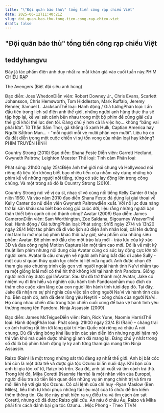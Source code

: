 ```yaml
---
title: "\"Đội quân báo thù\" tổng tiến công rạp chiếu Việt"
date: 2025-06-12T11:40:21Z
slug: doi-quan-bao-thu-tong-tien-cong-rap-chieu-viet
draft: false
---
```


## "Đội quân báo thù" tổng tiến công rạp chiếu Việt

## teddyhangvu

Đây là tác phẩm điện ảnh duy nhất ra mắt khán giả vào cuối tuần này.PHIM CHIẾU RẠP

The Avengers (Biệt đội siêu anh hùng)

Đạo diễn: Joss WhedonDiễn viên: Robert Downey Jr., Chris Evans, Scarlett Johansson, Chris Hemsworth, Tom Hiddleston, Mark Ruffalo, Jeremy Renner, Samuel L. JacksonThể loại: Hành động / Giả tưởngPhân loại: 
Lần đầu tiên trong lịch sử điện ảnh thế giới, những người anh hùng thực thụ sẽ tập hợp lại, kề vai sát cánh bên nhau trong một bộ phim để cùng giải cứu thế giới khỏi thế lực đen tối. Đáng chú ý hơn cả là việc họ… không “bằng vai phải lứa”. Từ Thần Sấm Thor, gã khổng lồ xanh Hulk, Captian America hay Người SắtIron Man... - "mỗi người mỗi vẻ mười phân vẹn mười". Liệu họ có đủ đất diễn trong một cuộc chiến vì sự tồn vong của nhân loại hay không?
PHIM TRUYỀN HÌNH

Country Strong (2010)
Đạo diễn: Shana Feste
Diễn viên: Garrett Hedlund, Gwyneth Paltrow, Leighton Meester 
Thể loại: Tình cảm
Phân loại: 

Phát sóng: 21h00 ngày 25/4Điện ảnh thế giới nói chung và Hollywood nói riêng đã tiêu tốn không biết bao nhiêu tiền của nhằm xây dựng những bộ phim kể về những người nổi tiếng, từng có sức lay động lớn trong công chúng. Và một trong số đó là Country Strong (2010).

Country Strong nói về vị ca sĩ, nhạc sĩ vô cùng nổi tiếng Kelly Canter ở thập niên 1960. Và vào năm 2010 đạo diễn Shana Feste đã dựng lại giai thoại về Kelly Canter do nữ diễn viên Gwyneth Paltrowdiễn xuất. Với nỗ lực đưa nàng trở lại sân khấu sau biết bao sóng gió cuộc đời, liệu rằng những người bạn thân thiết bên cạnh cô có thành công?
Avatar (2009)
Đạo diễn: James CameronDiễn viên: Sam Worthington, Zoe Saldana, Sigourney WeaverThể loại: Hành động / Giả tưởngPhân loại: 
Phát sóng: 9h15 ngày 27/4 và 13h20 ngày 28/4
Một tác phẩm đã đi vào lịch sử điện ảnh nhân loại, cái tên dường như làm lu mờ mọi bộ phim khác thời bấy giờ, siêu phẩm của những siêu phẩm: Avatar. Bộ phim mở đầu cho một trào lưu mới - trào lưu của kỹ xảo 3D và đưa công nghệ Motion Capture lên một tầm cao mới. Đó là về mặt kỹ thuật làm phim nhưng nội dung của Avatar cũng có sức lay động cực lớn tới người xem.
Avatar là câu chuyện về người anh hùng bất đắc dĩ Jake Sully - một cựu sĩ quan thủy quân lục chiến bị liệt nửa người. Anh được chọn để tham gia vào chương trình cấy gen với người ngoài hành tinh Na'vi nhằm tạo ra một giống loài mới có thể hít thở không khí tại hành tinh Pandora. Giống người mới này được gọi làAvatar. Sau khi đã trở thành một Avatar, Jake có nhiệm vụ đi tìm hiểu và nghiên cứu hành tinh Pandoranhằm mục đích do thám cho cuộc xâm lăng của con người lên hành tinh tươi đẹp đó.
Tại đây, Jake đã nhận ra sự phi nghĩa của việc tấn công người Na’vi và hành tinh của họ. Bên cạnh đó, anh đã đem lòng yêu Neytiri - công chúa của người Na’vi. Họ cùng nhau chiến đấu trong trận chiến cuối cùng để bảo vệ hành tinh yêu thương mang tên Pandora.
Ninja Assassin (2009)

Đạo diễn: James McTeigueDiễn viên: Rain, Rick Yune, Naomie HarrisThể loại: Hành độngPhân loại: 
Phát sóng: 21h00 ngày 23/4
Bi (Rain) – chàng trai có ảnh hưởng rất lớn tới làng giải trí Hàn Quốc nói riêng và châu Á nói chung. Dù đã vắng bóng khá lâu trên các sàn diễn lớn nhưng người hâm mộ thì vẫn khó mà quên được những gì anh đã mang lại. Đáng chú ý nhất trong số đó là bộ phim hành động ly kỳ anh từng tham gia mang tên Ninja Assassin.

Raizo (Rain) là một trong những sát thủ đáng sợ nhất thế giới. Anh bị bắt cóc khi còn là một đứa trẻ và được gia tộc Ozunu bí ẩn nuôi dạy. Khi bạn của anh bị gia tộc xử tử, Raizo bỏ trốn. Sau đó, anh tái xuất và tìm cách trả thù.
Trong khi đó, Mika Coretti (Naomie Harris) là một nhân viên của Europol, người điều tra số tiền liên quan đến những vụ án mạng chính trị và tìm ra mối liên hệ với gia tộc Ozunu. Cô cãi lệnh của chỉ huy -Ryan Maslow (Ben Miles), liều lĩnh tự khôi phục những tài liệu mật của tổ chức để tìm kiếm thêm thông tin. Gia tộc này phát hiện ra vụ điều tra và tìm cách ám sát Coretti, nhưng cô đã được Raizo giải cứu. Ẩn náu ở châu Âu, Raizo và Mika phải tìm cách đánh bại gia tộc Ozunu...
Mộc Phong - Theo TTVN